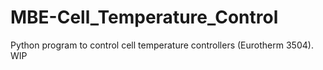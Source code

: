 # MBE-Cell_Temperature_Control
Python program to control cell temperature controllers (Eurotherm 3504). WIP
